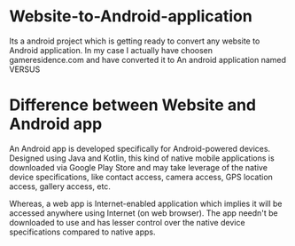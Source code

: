 # Website-to-Android-application
Its a android project which is getting ready to convert any website to Android application. In my case I actually have choosen gameresidence.com and have converted it to An android application named VERSUS

# Difference between Website and Android app

An Android app is developed specifically for Android-powered devices. Designed using Java and Kotlin, this kind of native mobile applications is downloaded via Google Play Store and may take leverage of the native device specifications, like contact access, camera access, GPS location access, gallery access, etc.

Whereas, a web app is Internet-enabled application which implies it will be accessed anywhere using Internet (on web browser). The app needn't be downloaded to use and has lesser control over the native device specifications compared to native apps.
